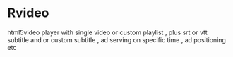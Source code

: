 # Rvideo
html5video player with single video or custom playlist , plus srt or vtt subtitle and or custom subtitle , ad serving on specific time , ad positioning etc
